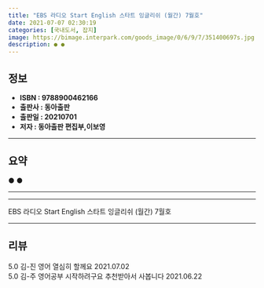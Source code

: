 ```yaml
---
title: "EBS 라디오 Start English 스타트 잉글리쉬 (월간) 7월호"
date: 2021-07-07 02:30:19
categories: [국내도서, 잡지]
image: https://bimage.interpark.com/goods_image/0/6/9/7/351400697s.jpg
description: ● ●
---
```


## **정보**

- **ISBN : 9788900462166**
- **출판사 : 동아출판**
- **출판일 : 20210701**
- **저자 : 동아출판 편집부,이보영**

------



## **요약**

●  ●  

------



------


EBS 라디오 Start English 스타트 잉글리쉬 (월간) 7월호 

------


## **리뷰** 

5.0 김-진 영어 열심히 할께요 2021.07.02 <br/>5.0 김-주 영어공부 시작하려구요 추천받아서 사봅니다 2021.06.22 <br/>